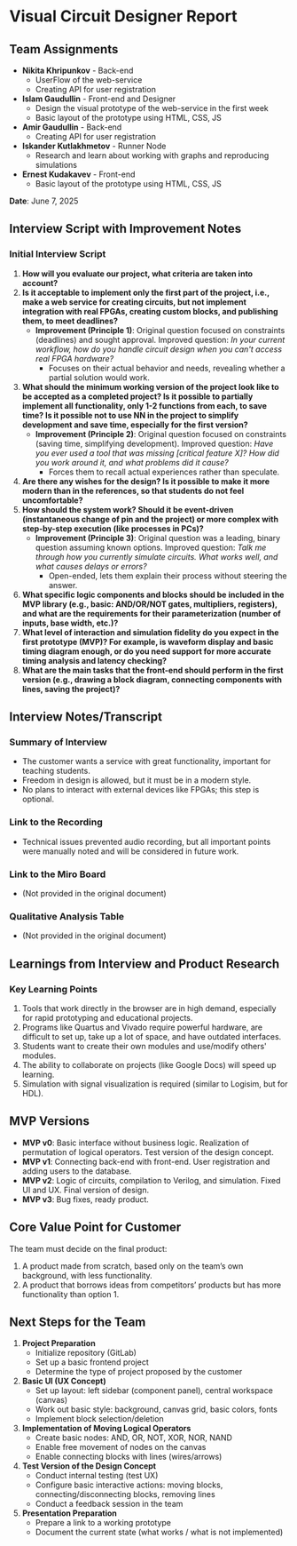 # Visual Circuit Designer Report

## Team Assignments

- **Nikita Khripunkov** - Back-end
  - UserFlow of the web-service
  - Creating API for user registration
- **Islam Gaudullin** - Front-end and Designer
  - Design the visual prototype of the web-service in the first week
  - Basic layout of the prototype using HTML, CSS, JS
- **Amir Gaudullin** - Back-end
  - Creating API for user registration
- **Iskander Kutlakhmetov** - Runner Node
  - Research and learn about working with graphs and reproducing simulations
- **Ernest Kudakavev** - Front-end
  - Basic layout of the prototype using HTML, CSS, JS

**Date**: June 7, 2025

## Interview Script with Improvement Notes

### Initial Interview Script

1. **How will you evaluate our project, what criteria are taken into account?**
2. **Is it acceptable to implement only the first part of the project, i.e., make a web service for creating circuits, but not implement integration with real FPGAs, creating custom blocks, and publishing them, to meet deadlines?**
   - **Improvement (Principle 1)**: Original question focused on constraints (deadlines) and sought approval. Improved question: *In your current workflow, how do you handle circuit design when you can't access real FPGA hardware?*  
     - Focuses on their actual behavior and needs, revealing whether a partial solution would work.
3. **What should the minimum working version of the project look like to be accepted as a completed project? Is it possible to partially implement all functionality, only 1-2 functions from each, to save time? Is it possible not to use NN in the project to simplify development and save time, especially for the first version?**
   - **Improvement (Principle 2)**: Original question focused on constraints (saving time, simplifying development). Improved question: *Have you ever used a tool that was missing [critical feature X]? How did you work around it, and what problems did it cause?*  
     - Forces them to recall actual experiences rather than speculate.
4. **Are there any wishes for the design? Is it possible to make it more modern than in the references, so that students do not feel uncomfortable?**
5. **How should the system work? Should it be event-driven (instantaneous change of pin and the project) or more complex with step-by-step execution (like processes in PCs)?**
   - **Improvement (Principle 3)**: Original question was a leading, binary question assuming known options. Improved question: *Talk me through how you currently simulate circuits. What works well, and what causes delays or errors?*  
     - Open-ended, lets them explain their process without steering the answer.
6. **What specific logic components and blocks should be included in the MVP library (e.g., basic: AND/OR/NOT gates, multipliers, registers), and what are the requirements for their parameterization (number of inputs, base width, etc.)?**
7. **What level of interaction and simulation fidelity do you expect in the first prototype (MVP)? For example, is waveform display and basic timing diagram enough, or do you need support for more accurate timing analysis and latency checking?**
8. **What are the main tasks that the front-end should perform in the first version (e.g., drawing a block diagram, connecting components with lines, saving the project)?**

## Interview Notes/Transcript

### Summary of Interview
- The customer wants a service with great functionality, important for teaching students.
- Freedom in design is allowed, but it must be in a modern style.
- No plans to interact with external devices like FPGAs; this step is optional.

### Link to the Recording
- Technical issues prevented audio recording, but all important points were manually noted and will be considered in future work.

### Link to the Miro Board
- (Not provided in the original document)

### Qualitative Analysis Table
- (Not provided in the original document)

## Learnings from Interview and Product Research

### Key Learning Points
1. Tools that work directly in the browser are in high demand, especially for rapid prototyping and educational projects.
2. Programs like Quartus and Vivado require powerful hardware, are difficult to set up, take up a lot of space, and have outdated interfaces.
3. Students want to create their own modules and use/modify others' modules.
4. The ability to collaborate on projects (like Google Docs) will speed up learning.
5. Simulation with signal visualization is required (similar to Logisim, but for HDL).

## MVP Versions

- **MVP v0**: Basic interface without business logic. Realization of permutation of logical operators. Test version of the design concept.
- **MVP v1**: Connecting back-end with front-end. User registration and adding users to the database.
- **MVP v2**: Logic of circuits, compilation to Verilog, and simulation. Fixed UI and UX. Final version of design.
- **MVP v3**: Bug fixes, ready product.

## Core Value Point for Customer
The team must decide on the final product:
1. A product made from scratch, based only on the team’s own background, with less functionality.
2. A product that borrows ideas from competitors’ products but has more functionality than option 1.

## Next Steps for the Team

1. **Project Preparation**
   - Initialize repository (GitLab)
   - Set up a basic frontend project
   - Determine the type of project proposed by the customer
2. **Basic UI (UX Concept)**
   - Set up layout: left sidebar (component panel), central workspace (canvas)
   - Work out basic style: background, canvas grid, basic colors, fonts
   - Implement block selection/deletion
3. **Implementation of Moving Logical Operators**
   - Create basic nodes: AND, OR, NOT, XOR, NOR, NAND
   - Enable free movement of nodes on the canvas
   - Enable connecting blocks with lines (wires/arrows)
4. **Test Version of the Design Concept**
   - Conduct internal testing (test UX)
   - Configure basic interactive actions: moving blocks, connecting/disconnecting blocks, removing lines
   - Conduct a feedback session in the team
5. **Presentation Preparation**
   - Prepare a link to a working prototype
   - Document the current state (what works / what is not implemented)